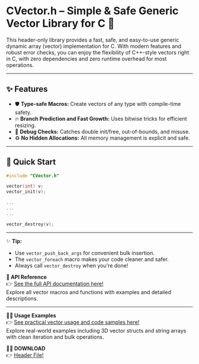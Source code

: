 # CVector.h – Simple & Safe Generic Vector Library for C 🚀

This header-only library provides a fast, safe, and easy-to-use generic dynamic array (vector) implementation for C. With modern features and robust error checks, you can enjoy the flexibility of C++-style vectors right in C, with zero dependencies and zero runtime overhead for most operations.

---

## ✨ Features

- 🛡️ **Type-safe Macros:** Create vectors of any type with compile-time safety.
- 🔥 **Branch Prediction and Fast Growth:** Uses bitwise tricks for efficient resizing.
- 🧩 **Debug Checks:** Catches double init/free, out-of-bounds, and misuse.
- ♻️ **No Hidden Allocations:** All memory management is explicit and safe.
---

## 🚀 Quick Start

```c
#include "CVector.h"

vector(int) v;
vector_init(v);

... 
...
...

vector_destroy(v);
```

---



✨ **Tip:**  
- Use `vector_push_back_args` for convenient bulk insertion.
- The `vector_foreach` macro makes your code cleaner and safer.
- Always call `vector_destroy` when you're done!

**📖 API Reference**  
👉 [See the full API documentation here!](API.md)  
Explore all vector macros and functions with examples and detailed descriptions.

---

**🧑‍💻 Usage Examples**  
👉 [See practical vector usage and code samples here!](EXAMPLE.md)  
Explore real-world examples including 3D vector structs and string arrays with clean iteration and bulk operations.


**🧑‍💻 DOWNLOAD**  
👉 [Header File!](src/CVector.h)  

